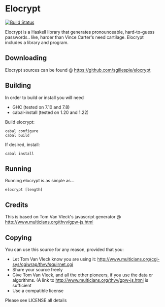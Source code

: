# Elocrypt
[![Build Status](https://travis-ci.org/sgillespie/elocrypt.svg?branch=master)](https://travis-ci.org/sgillespie/elocrypt)

Elocrypt is a Haskell library that generates pronounceable, hard-to-guess passwords.. like, harder than Vince Carter's need cartilage. Elocrypt includes a library and program.

## Downloading
Elocrypt sources can be found @ https://github.com/sgillespie/elocrypt

## Building
In order to build or install you will need
 * GHC (tested on 7.10 and 7.8)
 * cabal-install (tested on 1.20 and 1.22)

Build elocrypt:
```
cabal configure
cabal build
```
If desired, install:
```
cabal install
```

## Running
Running elocrypt is as simple as...
```
elocrypt [length]
```

## Credits

This is based on Tom Van Vleck's javascript generator @ http://www.multicians.org/thvv/gpw-js.html

## Copying
You can use this source for any reason, provided that you:

 * Let Tom Van Vleck know you are using it: http://www.multicians.org/cgi-sys/cgiwrap/thvv/squirnet.cgi
 * Share your source freely
 * Give Tom Van Vleck, and all the other pioneers, if you use the data or algorithms. (A link to http://www.multicians.org/thvv/gpw-js.html is sufficient
 * Use a compatible license

Please see LICENSE all details
